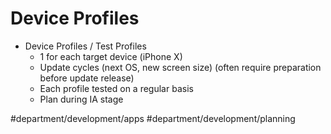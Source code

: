 # Device Profiles
* Device Profiles / Test Profiles
	* 1 for each target device (iPhone X)
	* Update cycles (next OS, new screen size) (often require preparation before update release)
	* Each profile tested on a regular basis
	* Plan during IA stage

#department/development/apps
#department/development/planning